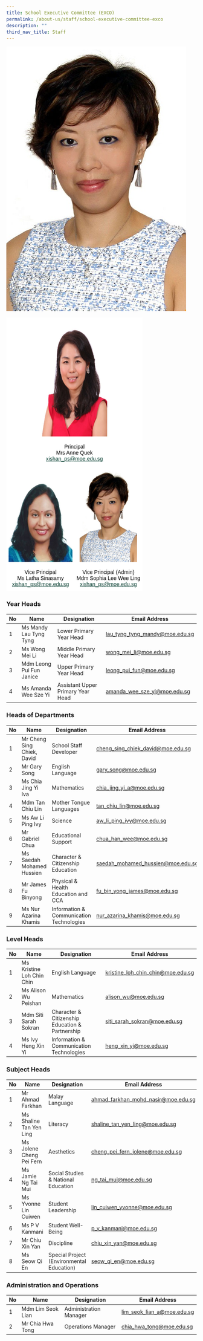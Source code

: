 ```yaml
---
title: School Executive Committee (EXCO)
permalink: /about-us/staff/school-executive-committee-exco
description: ""
third_nav_title: Staff
---
```

![](/images/Mdm%20Sophia%20Lee.jpeg)


<table style="border-collapse:collapse;border-spacing:0" class="tg"><thead><tr><th style="background-color:#FFF;border-color:#ffffff;border-style:solid;border-width:1px;font-family:Arial, sans-serif;font-size:14px;font-weight:normal;overflow:hidden;padding:10px 5px;text-align:center;vertical-align:top;word-break:normal" colspan="6"><img src="/images/Quek-Sim%20Kim%20Liang%20Anne.jpg" style="width:50%" alt="Quek-Sim Kim Liang Anne.jpg" width="229" height="304"><br><br><span style="font-weight:400;color:#000">Principal</span><br><span style="font-weight:400;color:#000">Mrs Anne Quek</span><br><a href="mailto:xishan_ps@moe.edu.sg" target="_blank" rel="noopener noreferrer"><span style="text-decoration:underline;color:#033C2E">xishan_ps@moe.edu.sg</span></a></th></tr></thead><tbody><tr><td style="background-color:#FFF;border-color:#ffffff;border-style:solid;border-width:1px;font-family:Arial, sans-serif;font-size:14px;overflow:hidden;padding:10px 5px;text-align:center;vertical-align:top;word-break:normal" colspan="3"><img src="/images/Latha%20Sinasamy.jpg" alt="Latha Sinasamy.jpg" width="169" height="244"><br><br><span style="font-weight:400;color:#000">Vice Principal</span><br><span style="font-weight:400;color:#000">Ms Latha Sinasamy</span><br><a href="mailto:xishan_ps@moe.edu.sg" target="_blank" rel="noopener noreferrer"><span style="text-decoration:underline;color:#033C2E">xishan_ps@moe.edu.sg</span></a></td><td style="background-color:#FFF;border-color:#ffffff;border-style:solid;border-width:1px;font-family:Arial, sans-serif;font-size:14px;overflow:hidden;padding:10px 5px;text-align:center;vertical-align:top;word-break:normal" colspan="3"><img src="/images/Mdm%20Sophia%20Lee.jpeg" style="width:90%" alt="Mdm Sophia Lee.jpeg" width="167" height="244"><br><br><span style="font-weight:400;color:#000">Vice Principal (</span>Admin<span style="font-weight:400;color:#000">)</span><br><span style="font-weight:400;color:#000">Mdm Sophia Lee Wee Ling</span><br><a href="mailto:xishan_ps@moe.edu.sg" target="_blank" rel="noopener noreferrer"><span style="text-decoration:underline;color:#033C2E">xishan_ps@moe.edu.sg</span></a></td></tr></tbody></table>

### Year Heads


| No 	| Name 	| Designation 	| Email Address 	|
|---	|---	|---	|---	|
| 1 	| Ms Mandy Lau Tyng Tyng 	| Lower Primary Year Head 	| [lau_tyng_tyng_mandy@moe.edu.sg](mailto:lau_tyng_tyng_mandy@moe.edu.sg) 	|
| 2 	| Ms Wong Mei Li 	| Middle Primary Year Head 	| [wong_mei_li@moe.edu.sg](mailto:wong_mei_li@moe.edu.sg) 	|
| 3 	| Mdm Leong Pui Fun Janice 	| Upper Primary Year Head 	| [leong_pui_fun@moe.edu.sg](mailto:leong_pui_fun@moe.edu.sg) 	|
| 4 	| Ms Amanda Wee Sze Yi 	| Assistant Upper Primary Year Head 	| [amanda_wee_sze_yi@moe.edu.sg](mailto:amanda_wee_sze_yi@moe.edu.sg) 	|

### Heads of Departments

| No 	| Name 	| Designation 	| Email Address 	|
|---	|---	|---	|---	|
| 1 	| Mr Cheng Sing Chiek, David 	| School Staff Developer 	| [cheng_sing_chiek_david@moe.edu.sg](mailto:cheng_sing_chiek_david@moe.edu.sg) 	|
| 2 	| Mr Gary Song 	| English Language 	| [gary_song@moe.edu.sg](mailto:gary_song@moe.edu.sg) 	|
| 3 	| Ms Chia Jing Yi Iva 	| Mathematics 	| [chia_jing_yi_a@moe.edu.sg](mailto:chia_jing_yi_a@moe.edu.sg) 	|
| 4 	| Mdm Tan Chiu Lin 	| Mother Tongue Languages 	| [tan_chiu_lin@moe.edu.sg](mailto:tan_chiu_lin@moe.edu.sg) 	|
| 5 	| Ms Aw Li Ping Ivy 	| Science 	| [aw_li_ping_ivy@moe.edu.sg](mailto:aw_li_ping_ivy@moe.edu.sg) 	|
| 6 	| Mr Gabriel Chua 	| Educational Support 	| [chua_han_wee@moe.edu.sg](mailto:chua_han_wee@moe.edu.sg) 	|
| 7 	| Ms Saedah Mohamed Hussien 	| Character & Citizenship Education 	| [saedah_mohamed_hussien@moe.edu.sg](mailto:saedah_mohamed_hussien@moe.edu.sg) 	|
| 8 	| Mr James Fu Binyong 	| Physical & Health Education and CCA 	| [fu_bin_yong_james@moe.edu.sg](mailto:fu_bin_yong_james@moe.edu.sg) 	|
| 9 	| Ms Nur Azarina Khamis 	| Information & Communication Technologies 	| [nur_azarina_khamis@moe.edu.sg](mailto:nur_azarina_khamis@moe.edu.sg) 	|


### Level Heads

| No 	| Name 	| Designation 	| Email Address 	|
|---	|---	|---	|---	|
| 1 	| Ms Kristine Loh Chin Chin 	| English Language 	| [kristine_loh_chin_chin@moe.edu.sg](mailto:kristine_loh_chin_chin@moe.edu.sg) 	|
| 2 	| Ms Alison Wu Peishan 	| Mathematics 	| [alison_wu@moe.edu.sg](mailto:alison_wu@moe.edu.sg) 	|
| 3 	| Mdm Siti Sarah Sokran 	| Character & Citizenship Education & Partnership 	| [siti_sarah_sokran@moe.edu.sg](mailto:siti_sarah_sokran@moe.edu.sg) 	|
| 4 	| Ms Ivy Heng Xin Yi 	| Information & Communication Technologies 	| [heng_xin_yi@moe.edu.sg](mailto:heng_xin_yi@moe.edu.sg) 	|


### Subject Heads

| No 	| Name 	| Designation 	| Email Address 	|
|---	|---	|---	|---	|
| 1 	| Mr Ahmad Farkhan 	| Malay Language 	| [ahmad_farkhan_mohd_nasir@moe.edu.sg](mailto:ahmad_farkhan_mohd_nasir@moe.edu.sg) 	|
| 2 	| Ms Shaline Tan Yen Ling 	| Literacy 	| [shaline_tan_yen_ling@moe.edu.sg](mailto:shaline_tan_yen_ling@moe.edu.sg) 	|
| 3 	| Ms Jolene Cheng Pei Fern 	| Aesthetics 	| [cheng_pei_fern_jolene@moe.edu.sg](cheng_pei_fern_jolene@moe.edu.sg) 	|
| 4 	| Ms Jamie Ng Tai Mui 	| Social Studies & National Education 	| [ng_tai_mui@moe.edu.sg](mailto:ng_tai_mui@moe.edu.sg) 	|
| 5 	| Ms Yvonne Lin Cuiwen 	| Student Leadership 	| [lin_cuiwen_yvonne@moe.edu.sg](mailto:lin_cuiwen_yvonne@moe.edu.sg) 	|
| 6 	| Ms P V Kanmani 	| Student Well-Being 	| [p_v_kanmani@moe.edu.sg](mailto:p_v_kanmani@moe.edu.sg) 	|
| 7 	| Mr Chiu Xin Yan 	| Discipline 	| [chiu_xin_yan@moe.edu.sg](mailto:chiu_xin_yan@moe.edu.sg) 	|
| 8 	| Ms Seow Qi En 	| Special Project (Environmental Education) 	| [seow_qi_en@moe.edu.sg](mailto:seow_qi_en@moe.edu.sg) 	|


### Administration and Operations

| No 	| Name 	| Designation 	| Email Address 	|
|---	|---	|---	|---	|
| 1 	| Mdm Lim Seok Lian 	| Administration Manager 	| [lim_seok_lian_a@moe.edu.sg](mailto:lim_seok_lian_a@moe.edu.sg) 	|
| 2 	| Mr Chia Hwa Tong 	| Operations Manager 	| [chia_hwa_tong@moe.edu.sg](mailto:chia_hwa_tong@moe.edu.sg) 	|